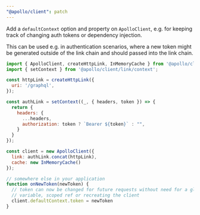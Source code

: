 ```yaml
---
"@apollo/client": patch
---
```


Add a `defaultContext` option and property on `ApolloClient`, e.g. for keeping track of changing auth tokens or dependency injection.

This can be used e.g. in authentication scenarios, where a new token might be
generated outside of the link chain and should passed into the link chain.

```js
import { ApolloClient, createHttpLink, InMemoryCache } from '@apollo/client';
import { setContext } from '@apollo/client/link/context';

const httpLink = createHttpLink({
  uri: '/graphql',
});

const authLink = setContext((_, { headers, token }) => {
  return {
    headers: {
      ...headers,
      authorization: token ? `Bearer ${token}` : "",
    }
  }
});

const client = new ApolloClient({
  link: authLink.concat(httpLink),
  cache: new InMemoryCache()
});

// somewhere else in your application
function onNewToken(newToken) {
  // token can now be changed for future requests without need for a global
  // variable, scoped ref or recreating the client
  client.defaultContext.token = newToken
}
```
